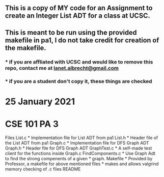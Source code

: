 
## This is a copy of MY code for an Assignment to create an Integer List ADT for a class at UCSC.
## This is meant to be run using the provided makefile in pa1, I do not take credit for creation of the makefile.

### * if you are affliated with UCSC and would like to remove this repo, contact me at lanet.albrecht@gmail.com
### * if you are a student don't copy it, these things are checked

# 25 January 2021
# CSE 101 PA 3

Files
List.c                * Implementation file for List ADT from pa1
List.h                * Header file of the List ADT from pa1
Graph.c               * Implementation file for DFS Graph ADT
Graph.h               * Header file for DFS Graph ADT
GraphTest.c           * A self-made test client for the functions inside Graph.c
FindComponents.c      * Use Graph Adt to find the strong compenents of a given
                      * graph.
Makefile              * Provided by Professor, a makefile for above mentioned files
                      * makes and allows valgrind memory checking of .c files
README 
